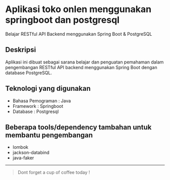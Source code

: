 # Aplikasi toko onlen menggunakan springboot dan postgresql
Belajar RESTful API Backend menggunakan Spring Boot & PostgreSQL

## Deskripsi
Aplikasi ini dibuat sebagai sarana belajar dan penguatan pemahaman dalam pengembangan RESTful API backend menggunakan Spring Boot dengan database PostgreSQL.

## Teknologi yang digunakan
- Bahasa Pemograman : Java
- Framework : Springboot
- Database : Postgresql

## Beberapa tools/dependency tambahan untuk membantu pengembangan
- lombok
- jackson-databind
- java-faker

---
> Dont forget a cup of coffee today !
